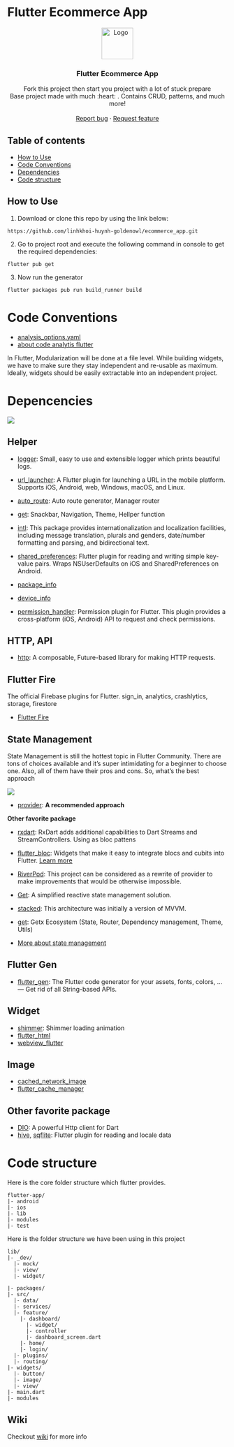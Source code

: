 # Flutter Ecommerce App

<p align="center">
  <a href="https://flutter.io/">
    <img src="https://storage.googleapis.com/cms-storage-bucket/ec64036b4eacc9f3fd73.svg" alt="Logo" width=72 height=72>
  </a>

  <h3 align="center">Flutter Ecommerce App</h3>

  <p align="center">
    Fork this project then start you project with a lot of stuck prepare
    <br>
    Base project made with much  :heart: . Contains CRUD, patterns, and much more!
    <br>
    <br>
    <a href="https://github.com/linhkhoi-huynh-goldenowl/ecommerce_app/issues/new">Report bug</a>
    ·
    <a href="https://github.com/linhkhoi-huynh-goldenowl/ecommerce_app/issues/new">Request feature</a>
  </p>
</p>

## Table of contents

- [How to Use](#how-to-use)
- [Code Conventions](#code-conventions)
- [Dependencies](#depencencies)
- [Code structure](#code-structure)

## How to Use 

1. Download or clone this repo by using the link below:
  ```
  https://github.com/linhkhoi-huynh-goldenowl/ecommerce_app.git
  ```
2. Go to project root and execute the following command in console to get the required dependencies: 

  ```
  flutter pub get 
  ```
3. Now run the generator
  ```
  flutter packages pub run build_runner build
  ```

# Code Conventions
- [analysis_options.yaml](analysis_options.yaml)
- [about code analytis flutter](https://medium.com/flutter-community/effective-code-in-your-flutter-app-from-the-beginning-e597444e1273)

In Flutter, Modularization will be done at a file level. While building widgets, we have to make sure they stay independent and re-usable as maximum. Ideally, widgets should be easily extractable into an independent project.


# Depencencies

![](resources/images/dependencies.jpg) 

## Helper
- [logger](https://pub.dev/packages/logger): Small, easy to use and extensible logger which prints beautiful logs.
- [url_launcher](https://pub.dev/packages/url_launcher): A Flutter plugin for launching a URL in the mobile platform. Supports iOS, Android, web, Windows, macOS, and Linux.
- [auto_route](https://pub.dev/packages/auto_route): Auto route generator, Manager router
- [get](https://pub.dev/packages/get): Snackbar, Navigation, Theme, Hellper function

- [intl](https://pub.dev/packages/intl): This package provides internationalization and localization facilities, including message translation, plurals and genders, date/number formatting and parsing, and bidirectional text.
- [shared_preferences](https://pub.dev/packages/shared_preferences): Flutter plugin for reading and writing simple key-value pairs. Wraps NSUserDefaults on iOS and SharedPreferences on Android.

- [package_info](https://pub.dev/packages/package_info)
- [device_info](https://pub.dev/packages/device_info)
- [permission_handler](https://pub.dev/packages/permission_handler): Permission plugin for Flutter. This plugin provides a cross-platform (iOS, Android) API to request and check permissions.

## HTTP, API
- [http](https://pub.dev/packages/http): A composable, Future-based library for making HTTP requests.


## Flutter Fire
The official Firebase plugins for Flutter. sign_in, analytics, crashlytics, storage, firestore
- [Flutter Fire](https://firebase.flutter.dev/)

## State Management
State Management is still the hottest topic in Flutter Community. There are tons of choices available and it’s super intimidating for a beginner to choose one. Also, all of them have their pros and cons. So, what’s the best approach

![](resources/images/state.png) 

- [provider](https://pub.dev/packages/provider): **A recommended approach**

**Other favorite package**
- [rxdart](https://pub.dev/packages/rxdart): RxDart adds additional capabilities to Dart Streams and StreamControllers. Using as bloc pattens
- [flutter_bloc](https://pub.dev/packages/flutter_bloc): Widgets that make it easy to integrate blocs and cubits into Flutter. [Learn more](https://bloclibrary.dev/#/) 
- [RiverPod](https://pub.dev/packages/riverpod): This project can be considered as a rewrite of provider to make improvements that would be otherwise impossible.
- [Get](https://pub.dev/packages/get): A simplified reactive state management solution.
- [stacked](https://pub.dev/packages/stacked): This architecture was initially a version of MVVM.
- [get](https://pub.dev/packages/get): Getx Ecosystem (State, Router, Dependency management, Theme, Utils)

- [More about state management](https://flutter.dev/docs/development/data-and-backend/state-mgmt/options)

## Flutter Gen
- [flutter_gen](https://pub.dev/packages/flutter_gen): The Flutter code generator for your assets, fonts, colors, … — Get rid of all String-based APIs.

## Widget
- [shimmer](https://pub.dev/packages/shimmer): Shimmer loading animation
- [flutter_html](https://pub.dev/packages/flutter_html)
- [webview_flutter](https://pub.dev/packages/webview_flutter)

## Image
- [cached_network_image](https://pub.dev/packages/cached_network_image)
- [flutter_cache_manager](https://pub.dev/packages/flutter_cache_manager)

## Other favorite package
- [DIO](https://pub.dev/packages/dio): A powerful Http client for Dart
- [hive](https://pub.dev/packages/hive), [sqflite](https://pub.dev/packages/sqflite): Flutter plugin for reading and locale data

# Code structure
Here is the core folder structure which flutter provides.
```
flutter-app/
|- android
|- ios
|- lib
|- modules
|- test
```
Here is the folder structure we have been using in this project

```
lib/
|- _dev/
  |- mock/
  |- view/
  |- widget/

|- packages/
|- src/
  |- data/
  |- services/
  |- feature/
    |- dashboard/
      |- widget/
      |- controller
      |- dashboard_screen.dart
    |- home/
    |- login/
  |- plugins/
  |- routing/
|- widgets/
  |- button/
  |- image/
  |- view/
|- main.dart
|- modules
```

## Wiki
Checkout [wiki](https://github.com/j1mmyto9/flutter-boilerplate/wiki) for more info
